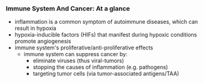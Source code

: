 ### Immune System And Cancer: At a glance
* inflammation is a common symptom of autoimmune diseases, which can result in hypoxia
* hypoxia-inducible factors (HIFs) that manifest during hypoxic conditions promote angiogenesis
* immune system's proliferative/anti-proliferative effects
	* immune system can suppress cancer by: 
		* eliminate viruses (thus viral-tumors)
		* stopping the causes of inflammation (e.g. pathogens)
		* targeting tumor cells (via tumor-associated antigens/TAA)